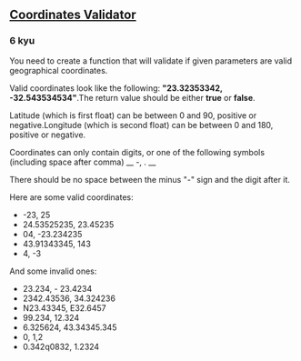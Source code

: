 <h2><a href=https://www.codewars.com/kata/5269452810342858ec000951/train/javascript target="_blank">Coordinates Validator</a></h2><h3>6 kyu</h3><p>You need to create a function that will validate if given parameters are valid geographical coordinates.</p><p>Valid coordinates look like the following: <strong>"23.32353342, -32.543534534"</strong>.The return value should be either <strong>true</strong> or <strong>false</strong>.</p><p>Latitude (which is first float) can be between 0 and 90, positive or negative.Longitude (which is second float) can be between 0 and 180, positive or negative.</p><p>Coordinates can only contain digits, or one of the following symbols (including space after comma) __ -, . __</p><p>There should be no space between the minus "-" sign and the digit after it.</p><p>Here are some valid coordinates:</p><ul><li>-23, 25</li><li>24.53525235, 23.45235</li><li>04, -23.234235</li><li>43.91343345, 143</li><li>4, -3</li></ul><p>And some invalid ones:</p><ul><li>23.234, - 23.4234</li><li>2342.43536, 34.324236</li><li>N23.43345, E32.6457</li><li>99.234, 12.324</li><li>6.325624, 43.34345.345</li><li>0, 1,2</li><li>0.342q0832, 1.2324</li></ul>